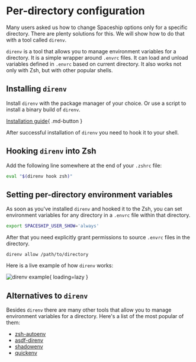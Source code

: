 # Per-directory configuration

Many users asked us how to change Spaceship options only for a specific directory. There are plenty solutions for this. We will show how to do that with a tool called `direnv`.

`direnv` is a tool that allows you to manage environment variables for a directory. It is a simple wrapper around `.envrc` files. It can load and unload variables defined in `.envrc` based on current directory. It also works not only with Zsh, but with other popular shells.

## Installing `direnv`

Install `direnv` with the package manager of your choice. Or use a script to install a binary build of `direnv`.

[Installation guide](https://github.com/direnv/direnv/blob/master/docs/installation.md){ .md-button }

After successful installation of `direnv` you need to hook it to your shell.

## Hooking `direnv` into Zsh

Add the following line somewhere at the end of your `.zshrc` file:

```zsh title=".zhrc"
eval "$(direnv hook zsh)"
```

## Setting per-directory environment variables

As soon as you've installed `direnv` and hooked it to the Zsh, you can set environment variables for any directory in a `.envrc` file within that directory.

```zsh title=".envrc"
export SPACESHIP_USER_SHOW='always'
```

After that you need explicitly grant permissions to source `.envrc` files in the directory.

```
direnv allow /path/to/directory
```

Here is a live example of how `direnv` works:

![direnv example](https://user-images.githubusercontent.com/3459374/182612134-d72fea86-fef3-44b6-8414-350c47833eb5.gif){ loading=lazy }

## Alternatives to `direnv`

Besides `direnv` there are many other tools that allow you to manage environment variables for a directory. Here's a list of the most popular of them:

* [zsh-autoenv](https://github.com/Tarrasch/zsh-autoenv)
* [asdf-direnv](https://github.com/asdf-community/asdf-direnv)
* [shadowenv](https://shopify.github.io/shadowenv/)
* [quickenv](https://github.com/untitaker/quickenv)
